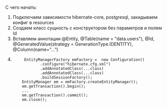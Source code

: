 С чего начать:
1.	Подключаем зависимости hibernate-core, postgresql, закидываем  конфиг в resources
2.	Создаем класс сущность с конструктором без параметров и полем Id
3.	Вставляем аннотации @Entity, @Table(name = "data.users"), @Id, @GeneratedValue(strategy = GenerationType.IDENTITY), @Column(name=”…”)
4.	        EntityManagerFactory emFactory =  new Configuration()
                   .configure("hibernate.cfg.xml")
                   .addAnnotatedClass(...class)
                   .addAnnotatedClass(...class)
                   .buildSessionFactory();
           EntityManager em = emFactory.createEntityManager();
           em.getTransaction().begin();
           ...
           em.getTransaction().commit();
           em.close();